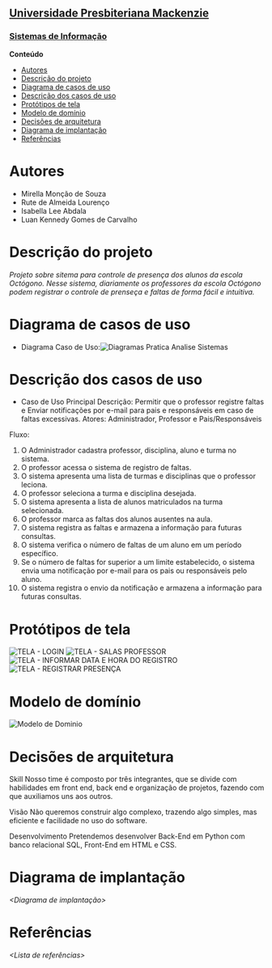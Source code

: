 <h2><a href= "https://www.mackenzie.br">Universidade Presbiteriana Mackenzie</a></h2>
<h3><a href= "https://www.mackenzie.br/graduacao/sao-paulo-higienopolis/sistemas-de-informacao">Sistemas de Informação</a></h3>



**Conteúdo**

- [Autores](#autores)
- [Descrição do projeto](#descrição-do-projeto)
- [Diagrama de casos de uso](#diagrama-de-casos-de-uso)
- [Descrição dos casos de uso](#descrição-dos-casos-de-uso)
- [Protótipos de tela](#protótipos-de-tela)
- [Modelo de domínio](#modelo-de-domínio)
- [Decisões de arquitetura](#decisões-de-arquitetura)
- [Diagrama de implantação](#diagrama-de-implantação)
- [Referências](#referências)


# Autores

* Mirella Monção de Souza
* Rute de Almeida Lourenço
* Isabella Lee Abdala
* Luan Kennedy Gomes de Carvalho


# Descrição do projeto

*Projeto sobre sitema para controle de presença dos alunos da escola Octógono.*
*Nesse sistema, diariamente os professores da escola Octógono podem registrar o controle de prenseça e faltas de forma fácil e intuitiva.*


# Diagrama de casos de uso


* Diagrama Caso de Uso:![Diagramas Pratica Analise Sistemas](https://user-images.githubusercontent.com/88807596/235549665-6e07ab33-450f-4cfb-8d7c-a00da86e04c5.jpeg)


# Descrição dos casos de uso

* Caso de Uso Principal
Descrição: Permitir que o professor registre faltas e Enviar notificações por e-mail para pais e responsáveis em caso de faltas excessivas.
Atores: Administrador, Professor e Pais/Responsáveis

Fluxo: 
1. O Administrador cadastra professor, disciplina, aluno e turma no sistema.
2. O professor acessa o sistema de registro de faltas.
3. O sistema apresenta uma lista de turmas e disciplinas que o professor leciona.
4. O professor seleciona a turma e disciplina desejada.
5. O sistema apresenta a lista de alunos matriculados na turma selecionada.
6. O professor marca as faltas dos alunos ausentes na aula.
7. O sistema registra as faltas e armazena a informação para futuras consultas.
8. O sistema verifica o número de faltas de um aluno em um período específico.
9. Se o número de faltas for superior a um limite estabelecido, o sistema envia uma notificação por e-mail para os pais ou responsáveis pelo aluno.
10. O sistema registra o envio da notificação e armazena a informação para futuras consultas.


# Protótipos de tela
![TELA - LOGIN](https://user-images.githubusercontent.com/88807596/219998781-8097e83b-0637-4f4f-a232-a27b40e5c23e.jpg)
![TELA - SALAS PROFESSOR](https://user-images.githubusercontent.com/88807596/219998789-fa3e580d-4559-4437-8ba1-ab976d827a8e.jpg)
![TELA - INFORMAR DATA E HORA DO REGISTRO](https://user-images.githubusercontent.com/88807596/222939093-d73e9d50-4b23-49fc-95eb-ca152d082566.png)
![TELA - REGISTRAR PRESENÇA](https://user-images.githubusercontent.com/88807596/222939104-70efa4cc-1a20-401f-8863-1158135adf54.png)




# Modelo de domínio

![Modelo de Dominio](https://user-images.githubusercontent.com/100171962/224523321-7890625a-424d-422a-b3f5-0b84165ed88a.jpeg)



# Decisões de arquitetura

Skill
Nosso time é composto por três integrantes, que se divide com habilidades em front end, back end e organização de projetos, fazendo com que auxiliamos uns aos outros. 

Visão
Não queremos construir algo complexo, trazendo algo simples, mas eficiente e facilidade no uso do software.

Desenvolvimento
Pretendemos desenvolver Back-End em Python com banco relacional SQL, Front-End em HTML e CSS.

# Diagrama de implantação

*&lt;Diagrama de implantação&gt;*

# Referências

*&lt;Lista de referências&gt;*
